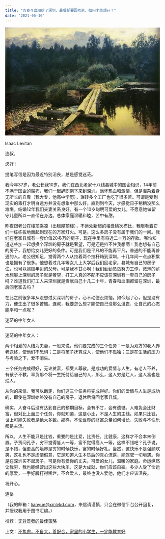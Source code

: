 ```yaml
---
title: "青春与血泪给了深圳，最后却要回老家，如何才能想开？"
date: "2021-06-16"
---
```


![连岳文章](images/连岳文章picture-18.jpg)

Isaac Levitan

  

连叔，

  

您好！

  

提笔写信是因为最近特别沮丧，总是感觉迷茫。

  

我今年37岁，老公长我10岁。我们在西北老家十八线县城中的国企相识，14年前不满于国企的腐朽，我们一起辞职南下来到深圳。满怀热血和激情，但是混杂着身无所长的自卑（我大专，他高中学历），辗转多个工厂也吃了很多苦。可谓是受到现实的毒打才明白远方并没有想象中那么好。直到到今天，才感觉日子稍稍没那么难堪。结婚12年我们夫妻关系良好，有一个10岁聪明可爱的女儿。不愿意她做留守儿童所以一直带在身边。总体家庭温暖和睦，苦中有甜。

  

昨夜跟老公在楼顶乘凉（出租屋顶楼），不远处新起的楼盘鳞次栉比，我眼看着它们一栋栋拔地而起到现在的万家灯火。可是，这么多房子没有属于我们的一间。我们在老家县城有一套价值20多万的房子，现在手里有将近二十万的存款。哪怕知道这些加一起想换个深圳的房子就是奢望，可是还是挡不住我想啊！我也想有自己的房子，我想给女儿更好的条件。可是我们是平凡的不能再平凡，普通的不能再普通的人。老公很知足，觉得两个人从拉着两个拉杆箱到深圳，十几年间一点点积累也是拥有了很多。他想着过几年等女儿上大学后我们回老家，县城有自己的房子住，也可以照顾年迈的父母。可是我不甘心啊！我们勤勤恳恳努力工作，微薄的薪水想攀上深圳的房子就是奢望，打工人真的不配不应该在深圳有一套自己的房子吗？难道我们打工人来深圳就是贡献自己十几二十年，青春和血泪都留在深圳，最后回老家去吗？

  

在此之前很多年从没想过买深圳的房子，心不动便没烦恼。如今起了心，但是没有力，便生出了很多苦恼。连叔，我要怎么想才能使自己没那么沮丧，让自己的心态能平和一点呢？

  

迷茫的中年女人

  

* * *

  

迷茫的中年女人：

  

两个相爱的人结为夫妻，一般来说，他们要完成的三个任务：一是为双方的老人养老送终，使他们不恐惧；二是将孩子抚育成人，使他们不孤独；三是在生活的压力与考验之下，爱不消失。

  

三个任务完成得好，无论贫富，都受人尊敬，是成功的爱情与人生。有老人不养，有孩子不教，辜负那个将一生托付给自己的人，那么，这人穷是烂人，这人富也是烂人。

  

从你的来信，我可以断定，你们这三个任务将完成得好。你们的爱情与人生是成功的，即使在深圳始终没有自己的房子，退休后将回老家县城。

  

确实，人奋斗后没有达到自己的预期目标，会有不甘，会有遗憾。人难免会比财富，但对比上面三个任务，你就知道，这是小比，不是人生的主线。如果只比钱，世上可能失败者是绝大多数。那样，不论世界的财富总量如何增长，失败与不快乐都是主流。

  

所以，人生不能只是比钱，重要的是比爱，比责任，比健康，这样才不会本末倒置。子贡问孔子，穷不觉得低人一等，富不觉得高人一等，这样不错吧？孔子说，是不错，但更高的境界是穷的时候快乐，富的时候好礼。当然，这快乐不是强颜欢笑，这礼也不是虚情假意，它是知道人生本质后的真心流露，能驾驭一切境遇。你是在深圳买不起房子，可是你有爱你的丈夫，可爱的女儿，温暖的家庭。命运纵然让我穷，我也能经营出这些大快乐，这是大成就，你们应该自豪。多少人受了命运的厚爱，一手好牌打得稀烂，不会爱人，最终也没人爱他，他们才应该沮丧。

  

祝开心。

  

连岳

  

（我的邮箱：lianyue@xmlykd.com，来信请谨慎，只会在微信平台公开回复，并授权我用于图书汇编。）

推荐：[无背景者的最佳策略](http://mp.weixin.qq.com/s?__biz=MjM5NDU0Mjk2MQ==&mid=2651633949&idx=1&sn=c7bef4596fe2dd926aa01b70fc1683c3&chksm=bd7e3d038a09b415859e682d11d37ab00a3621e2caef7c1b5d20a62b57bb764782e6cc57a966&scene=21#wechat_redirect)  

上文：[不焦虑，不自大，善配合，家里的小学生，一定能教育好](http://mp.weixin.qq.com/s?__biz=MjM5NDU0Mjk2MQ==&mid=2651710452&idx=1&sn=2d85e5d611ca9c98a90da7042e700632&chksm=bd7f67ea8a08eefc4d5d1478e984142b44db2e037fabd4643224f8c6490f274eea4bf13c9fe7&scene=21#wechat_redirect)
